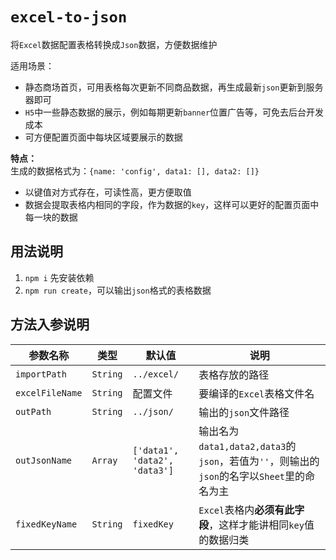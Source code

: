 # `excel-to-json`
将`Excel`数据配置表格转换成`Json`数据，方便数据维护

适用场景：
- 静态商场首页，可用表格每次更新不同商品数据，再生成最新`json`更新到服务器即可
- `H5`中一些静态数据的展示，例如每期更新`banner`位置广告等，可免去后台开发成本
- 可方便配置页面中每块区域要展示的数据

**特点：**  
生成的数据格式为：`{name: 'config', data1: [], data2: []}`
- 以键值对方式存在，可读性高，更方便取值
- 数据会提取表格内相同的字段，作为数据的`key`，这样可以更好的配置页面中每一块的数据

## 用法说明
1. `npm i` 先安装依赖
2. `npm run create`，可以输出`json`格式的表格数据

## 方法入参说明
|  参数名称  | 类型 | 默认值 | 说明  
|  ----  | --- | ---- | ---- |
| `importPath`  |`String` | `../excel/` | 表格存放的路径 
| `excelFileName` |`String` | 配置文件 | 要编译的`Excel`表格文件名 
| `outPath` |`String` |`../json/` | 输出的`json`文件路径 |
| `outJsonName` |`Array` | `['data1', 'data2', 'data3']` | 输出名为`data1,data2,data3`的`json`，若值为`''`，则输出的`json`的名字以`Sheet`里的命名为主
| `fixedKeyName` | `String` | `fixedKey` |  `Excel`表格内**必须有此字段**，这样才能讲相同`key`值的数据归类
